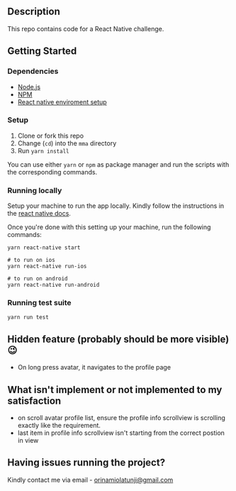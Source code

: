 ## Description
This repo contains code for a React Native challenge.

## Getting Started

### Dependencies
- [Node.js](https://nodejs.org/en/)
- [NPM](https://www.npmjs.com)
- [React native enviroment setup](https://reactnative.dev/docs/environment-setup)

### Setup
1. Clone or fork this repo
2. Change (`cd`) into the `mma` directory
3. Run `yarn install`

You can use either `yarn` or `npm` as package manager and run the scripts with the corresponding commands.


### Running locally

Setup your machine to run the app locally. Kindly follow the instructions in the [react native docs](https://reactnative.dev/docs/environment-setup).

Once you're done with this setting up your machine, run the following commands:

```
yarn react-native start

# to run on ios
yarn react-native run-ios

# to run on android
yarn react-native run-android
```

### Running test suite

```
yarn run test
```


## Hidden feature (probably should be more visible) 😉
- On long press avatar, it navigates to the profile page


## What isn't implement or not implemented to my satisfaction
- on scroll avatar profile list, ensure the profile info scrollview is scrolling exactly like the requirement.
- last item in profile info scrollview isn't starting from the correct postion in view

## Having issues running the project?
Kindly contact me via email - [orinamiolatunji@gmail.com](mailto:orinamiolatunji@gmail.com)

